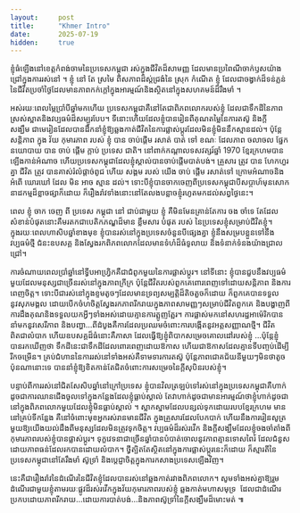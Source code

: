```yaml
---
layout:     post
title:      "Khmer Intro"
date:       2025-07-19
hidden:     true
---
```


ខ្ញុំធំឡើងនៅខេត្តកំពង់ចាមនៃប្រទេសកម្ពុជា រស់ក្នុងជីវិតដ៏សាមញ្ញ ដែលមានប្រពៃណីចាក់ឫសយ៉ាងជ្រៅក្នុងការរស់នៅ ។ ខ្ញុំ នៅ តែ ស្រមៃ ពីសភាពដ៏ស្ត់ជ្រងំនៃ ស្រុក កំណើត ខ្ញុំ ដែលជាចង្វាក់ដ៏ទន់ភ្លន់នៃជីវិតប្រចាំថ្ងៃដែលមានភាពកក់ក្ដៅក្នុងអារម្មណ៍និងស្ថិតនៅក្នុងសហគមន៍ដ៏រឹងមាំ ។

អស់រយៈពេលម្ភៃប្រាំបីឆ្នាំមកហើយ ប្រទេសកម្ពុជាគឺនៅតែជាពិភពលោករបស់ខ្ញុំ ដែលជាទឹកដីនៃភាពស្រស់ស្អាតនិងវប្បធម៌ដ៏សម្បូរបែប។ ទីនោះហើយដែលខ្ញុំបានរៀនពីគុណតម្លៃនៃការតស៊ូ និងក្តីសង្ឃឹម ជាមេរៀនដែលបានដឹកនាំខ្ញុំឱ្យឆ្លងកាត់ជីវិតនៃការផ្លាស់ប្តូរដែលមិនខ្ញុំមិននឹកស្មានដល់។
ប៉ុន្តែ សន្តិភាព ក្នុង វ័យ កុមារភាព របស់ ខ្ញុំ បាន ចាប់ផ្តើម រសាត់ បាត់ ទៅ ខណៈ ដែលភាព ចលាចល ផ្នែក នយោបាយ បាន ចាប់ ផ្តើម ក្តាប់ ប្រទេស ជាតិ។ នៅពាក់កណ្តាលទសវត្សរ៍ឆ្នាំ 1970 ខ្មែរក្រហមបានឡើងកាន់អំណាច ហើយប្រទេសកម្ពុជាដែលខ្ញុំស្គាល់បានចាប់ផ្តើមបាត់បង់។ គ្រួសារ ត្រូវ បាន ហែកហួរ គ្នា ជីវិត ត្រូវ បានគាស់រំលំផ្ដាច់ពូជ ហើយ សង្គម របស់ យើង ចាប់ ផ្ដើម រសាត់ទៅ ក្រោមអំណាចនិង អំពើ ឃោរឃៅ ដែល មិន អាច ស្មាន ដល់។ ទោះបីខ្ញុំបានចាកចេញពីប្រទេសកម្ពុជាបីសប្តាហ៍មុនសោកនាដកម្មដ៏ខ្លាចផ្សាក៏ដោយ ក៏រឿងរ៉ាវទាំងនោះនៅតែលងបន្លាចខ្ញុំរហូតមកដល់សព្វថ្ងៃនេះ។

ពេល ខ្ញុំ ចាក ចេញ ពី ប្រទេស កម្ពុជា នៅ ជាប់ជាមួយ ខ្ញុំ គឺមិនមែនគ្រាន់តែការ ចង ចាំទេ តែដែលសំខាន់បំផុតនោះគឺមរតកជាបេតិកភណ្ឌដ៏មាន ខ្លឹមសារ បំផុត របស់ នៃប្រទេសខ្ញុំសម្រាប់ជីវិតខ្ញុំ។ ក្នុងរយៈពេលហាសិបឆ្នាំខាងមុខ ខ្ញុំបានរស់នៅក្នុងប្រទេសចំនួនបីផ្សេងគ្នា ខ្ញុំនឹងសម្របខ្លួនទៅនឹងវប្បធម៌ថ្មី ជំនះឧបសគ្គ និងស្វែងរកពិភពលោកដែលមានទំហំដ៏ធំទូលាយ និងទំនាក់ទំនងយ៉ាងជ្រាលជ្រៅ។ 

ការចំណាយពេលប្រាំឆ្នាំនៅទ្វីបអាហ្រ្វិកគឺជាជំពូកមួយនៃការផ្លាស់ប្តូរ។ នៅទីនោះ ខ្ញុំបានជួបនឹងវប្បធម៌មួយដែលមនុស្សជាច្រើនរស់នៅក្នុងភាពក្រីក្រ ប៉ុន្តែជីវិតរបស់ពួកគេពោរពេញទៅដោយសន្តិភាព និងការពេញចិត្ត។ ទោះបីជារស់នៅក្នុងខ្ទមតូចៗដែលមានទ្រព្យសម្បត្តិដ៏តិចតួចក៏ដោយ ក៏ពួកគេបានទទួលនូវសុភមង្គល ដោយបើកចំហចិត្តស្វែងរកភាពរីករាយក្នុងភាពសាមញ្ញៗសម្រាប់ជីវិតពួកគេ និងបង្ហាញពីការដឹងគុណនិងទទួលយកអ្វីៗទាំងអស់ដោយគ្មានការត្អូញត្អែរ។
ការផ្លាស់មកនៅសហរដ្ឋអាម៉េរិកបាននាំមកនូវសេរីភាព និងបញ្ហា...ពីដំបូងគឺការដែលប្រឈមចំពោះការបង្កើតនូវអត្តសញ្ញាណថ្មី។ ជីវិតពិតជាលំបាក ហើយឧបសគ្គដ៏ធំនោះគឺភាសា ដែលធ្វើឱ្យខ្ញុំពិបាកសម្រេចគោលដៅរបស់ខ្ញុំ ...ប៉ុន្តែខ្ញុំបានរកឃើញថា ទឹកដីនេះជាទឹកដីដែលពោរពេញដោយឱកាស ហើយជាឱកាសដែលគ្មានទីបញ្ចប់ដើម្បីរីកចម្រើន។ គ្រប់ជំហាននៃការរស់នៅទាំងអស់គឺទាមទារការតស៊ូ ប៉ុន្តែភាពជោគជ័យនីមួយៗមិនថាតូចប៉ុនណានោះទេ បាននាំខ្ញុំឱ្យខិតកាន់តែជិតចំពោះការសម្រេចនៃក្តីសុបិនរបស់ខ្ញុំ។

បន្ទាប់ពីការរស់នៅជិតសែសិបឆ្នាំនៅក្រៅប្រទេស ខ្ញុំបានវិលត្រឡប់ទៅរស់នៅក្នុងប្រទេសកម្ពុជាគឺហាក់ដូចជាការឈានជើងចូលទៅក្នុងកន្លែងដែលខ្ញុំធ្លាប់ស្គាល់ តែវាហាក់ដូចជាមានអារម្មណ៍ថាខ្ញុំហាក់ដូចជានៅក្នុងពិភពលោកមួយដែលខ្ញុំមិនធ្លាប់ស្គាល់ ។ ស្លាកស្នាមដែលបន្សល់ទុកដោយរបបខ្មែរក្រហម មាននៅគ្រប់ទីកន្លែង គឺនៅចំពោះមុខអ្នករស់រានមានជីវិត ក្នុងគ្រួសារដែលបែកបាក់ ហើយនឹងការរៀនសូត្រមួយឱ្យយើងយល់ដឹងពីមនុស្សដែលមិនត្រូវទុកចិត្ត។ វប្បធម៌ដ៏រស់រវើក និងក្តីសង្ឃឹមដែលខ្ញុំចងចាំតាំងពីកុមារភាពរបស់ខ្ញុំបានផ្លាស់ប្តូរ។ ទុក្ខវេទនាជាច្រើនឆ្នាំបានបំបាត់ចោលនូវភាពគ្មានទោសពៃរ៍ ដែលជំនួសដោយភាពធន់ដែលរកបានដោយលំបាក។ ថ្វីត្បិតតែស្ថិតនៅក្នុងការផ្លាស់ប្តូរនេះក៏ដោយ ក៏ស្មារតីនៃប្រទេសកម្ពុជានៅតែរឹងមាំ ស៊ូទ្រាំ និងប្តេជ្ញាចិត្តក្នុងការកសាងប្រទេសឡើងវិញ។

នេះគឺជារឿងរ៉ាវនៃដំណើរនៃជីវិតខ្ញុំដែលបានរស់នៅឆ្លងកាត់រវាងពិភពលោក។ សូមទាំងអស់គ្នាឱ្យរួមដំណើរជាមួយខ្ញុំតាមរយៈផ្លូវដ៏រស់រវើកក្នុងវ័យកុមារភាពរបស់ខ្ញុំ ឆ្លងកាត់មហាសមុទ្រ  ដែលជាដំណើរប្រកបដោយភាពរីករាយ...ដោយការបាត់បង់...និងភាពស៊ូទ្រាំនៃក្តីសង្ឃឹមដ៏មោះមត់ ៕
